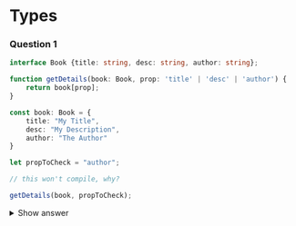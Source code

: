 # Types

### Question 1

```typescript
interface Book {title: string, desc: string, author: string};

function getDetails(book: Book, prop: 'title' | 'desc' | 'author') {
    return book[prop];
}

const book: Book = {
    title: "My Title",
    desc: "My Description",
    author: "The Author"
}

let propToCheck = "author";

// this won't compile, why?

getDetails(book, propToCheck);
```

<details>
    <summary>Show answer</summary>
    
    
* The __propToCheck__ variable is a __string__, because of "let" it can get other string values.
* Type __'title' | 'desc' | 'author'__ is more specific, it expects one of three possible strings.
* To fix it: declare type of __propToCheck__ or narrow the type by making the variable a __constant__.
</details>

